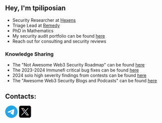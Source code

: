 ## Hey, I'm tpiliposian


- Security Researcher at [Hexens](https://hexens.io/)
- Triage Lead at [Remedy](https://r.xyz/)
- PhD in Mathematics
- My security audit portfolio can be found [here](https://github.com/tpiliposian/audits/tree/main)
- Reach out for consulting and security reviews

### Knowledge Sharing

- The "Not Awesome Web3 Security Roadmap" can be found [here](https://github.com/tpiliposian/not-awesome-web3-security-roadmap)
- The 2023-2024 Immunefi critical bug fixes can be found [here](https://github.com/tpiliposian/Immunefi-bugfixes)
- 2024 solo high severity findings from contests can be found [here](https://github.com/tpiliposian/solo-highs-from-contests)
- The "Awesome Web3 Security Blogs and Podcasts" can be found [here](https://github.com/tpiliposian/awesome-web3sec-blogs-and-podcasts)

<h2 align="left">Contacts:</h2>
<p align="left">
  <a href="https://t.me/tpiliposian" target="_blank"><img src="https://github.com/tpiliposian/logo/blob/main/telegram-color.svg" alt="Telegram" height="40" width="40" /></a>
  <a href="https://twitter.com/tpiliposian" target="_blank"><img src="https://github.com/tpiliposian/logo/blob/main/New-Twitter-Logo.png" alt="Twitter" height="40" width="40" /></a>
  </a>
</p>

